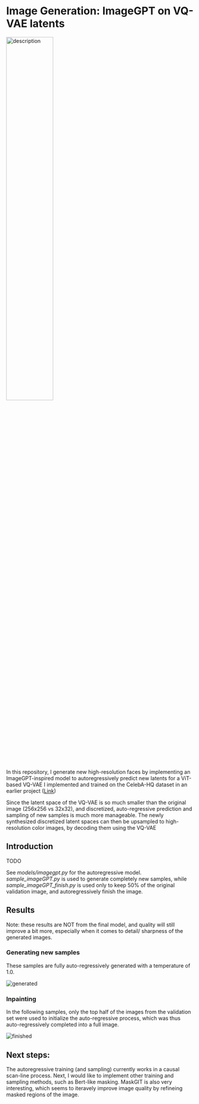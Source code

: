 # Image Generation: ImageGPT on VQ-VAE latents

<img src="https://github.com/user-attachments/assets/1b86ac91-1306-4e87-843a-a58213b64866" alt="description" width="50%" />

In this repository, I generate new high-resolution faces by implementing an ImageGPT-inspired model to autoregressively predict new latents for a ViT-based VQ-VAE I implemented and trained on the CelebA-HQ dataset in an earlier project ([Link](https://github.com/BvDod/Vector-Quantized-ViT-VAE-Image-Reconstruction))

Since the latent space of the VQ-VAE is so much smaller than the original image (256x256 vs 32x32), and discretized, auto-regressive prediction and sampling of new samples is much more manageable. The newly synthesized discretized latent spaces can then be upsampled to high-resolution color images, by decoding them using the VQ-VAE

## Introduction
TODO

See *models/imagegpt.py* for the autoregressive model. *sample_imageGPT.py* is used to generate completely new samples, while *sample_imageGPT_finish.py* is used only to keep 50% of the original validation image, and autoregressively finish the image.

## Results
Note: these results are NOT from the final model, and quality will still improve a bit more, especially when it comes to detail/ sharpness of the generated images.
### Generating new samples
These samples are fully auto-regressively generated with a temperature of 1.0.

![generated](https://github.com/user-attachments/assets/1b86ac91-1306-4e87-843a-a58213b64866)

### Inpainting
In the following samples, only the top half of the images from the validation set were used to initialize the auto-regressive process, which was thus auto-regressively completed into a full image.

![finished](https://github.com/user-attachments/assets/20db894d-95c8-41ab-a1c4-2a8082744711)



## Next steps:
The autoregressive training (and sampling) currently works in a causal scan-line process. Next, I would like to implement other training and sampling methods, such as Bert-like masking. MaskGIT is also very interesting, which seems to iteravely improve image quality by refineing masked regions of the image.
